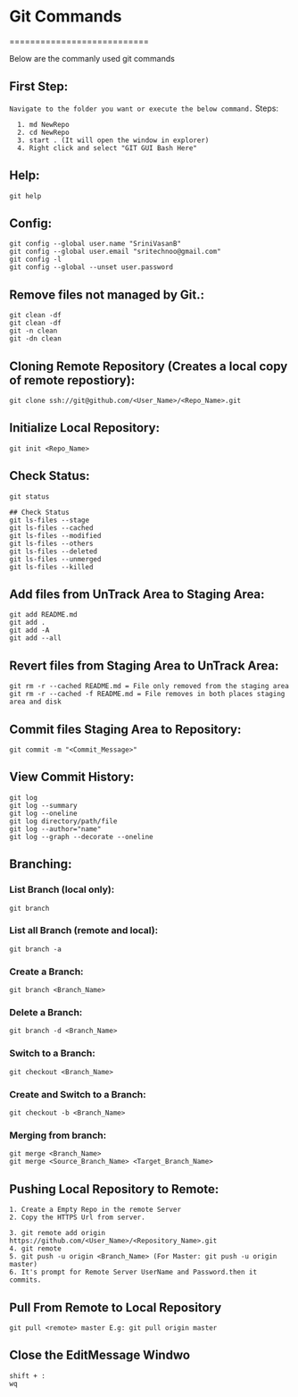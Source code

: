 # Git Commands
===========================

Below are the commanly used git commands

## First Step:
  `Navigate to the folder you want or execute the below command.`
  Steps: 
    
      1. md NewRepo
      2. cd NewRepo
      3. start . (It will open the window in explorer)
      4. Right click and select "GIT GUI Bash Here"

## Help:
    git help

## Config:
    git config --global user.name "SriniVasanB"
    git config --global user.email "sritechnoo@gmail.com"
    git config -l
    git config --global --unset user.password 

## Remove files not managed by Git.:
    git clean -df 
    git clean -df 
    git -n clean 
    git -dn clean

## Cloning Remote Repository (Creates a local copy of remote repostiory):
    git clone ssh://git@github.com/<User_Name>/<Repo_Name>.git

## Initialize Local Repository:
    git init <Repo_Name>

## Check Status:
    git status
    
    ## Check Status
    git ls-files --stage 
    git ls-files --cached 
    git ls-files --modified 
    git ls-files --others 
    git ls-files --deleted 
    git ls-files --unmerged 
    git ls-files --killed 

## Add files from UnTrack Area to Staging Area:
    git add README.md
    git add .
    git add -A
    git add --all

## Revert files from Staging Area to UnTrack Area:
    git rm -r --cached README.md = File only removed from the staging area
    git rm -r --cached -f README.md = File removes in both places staging area and disk

## Commit files Staging Area to Repository:
    git commit -m "<Commit_Message>"

## View Commit History:
    git log
    git log --summary
    git log --oneline 
    git log directory/path/file 
    git log --author="name" 
    git log --graph --decorate --oneline

## Branching:
  ### List Branch (local only):
    git branch 
  ### List all Branch (remote and local):
    git branch -a 
  ### Create a Branch:
    git branch <Branch_Name> 
  ### Delete a Branch:
    git branch -d <Branch_Name> 
  ### Switch to a Branch:
    git checkout <Branch_Name>     
  ### Create and Switch to a Branch:
    git checkout -b <Branch_Name>      
  ### Merging from branch:
    git merge <Branch_Name>
    git merge <Source_Branch_Name> <Target_Branch_Name>


## Pushing Local Repository to Remote:    
    1. Create a Empty Repo in the remote Server
    2. Copy the HTTPS Url from server.

    3. git remote add origin https://github.com/<User_Name>/<Repository_Name>.git
    4. git remote
    5. git push -u origin <Branch_Name> (For Master: git push -u origin master)
    6. It's prompt for Remote Server UserName and Password.then it commits.

## Pull From Remote to Local Repository
    git pull <remote> master E.g: git pull origin master

## Close the EditMessage Windwo
    shift + :
    wq

    
